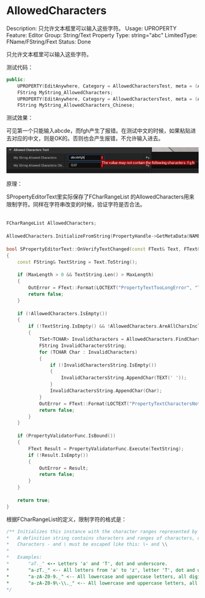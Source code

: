 # AllowedCharacters

Description: 只允许文本框里可以输入这些字符。
Usage: UPROPERTY
Feature: Editor
Group: String/Text Property
Type: string="abc"
LimitedType: FName/FString/Fext
Status: Done

只允许文本框里可以输入这些字符。

测试代码：

```cpp
public:
	UPROPERTY(EditAnywhere, Category = AllowedCharactersTest, meta = (AllowedCharacters = "abcde"))
	FString MyString_AllowedCharacters;
	UPROPERTY(EditAnywhere, Category = AllowedCharactersTest, meta = (AllowedCharacters = "你好"))
	FString MyString_AllowedCharacters_Chinese;
```

测试效果：

可见第一个只能输入abcde，而fgh产生了报错。在测试中文的时候，如果粘贴进去对应的中文，则是OK的。否则也会产生报错，不允许输入进去。

![Untitled](AllowedCharacters/Untitled.png)

原理：

SPropertyEditorText里实际保存了FCharRangeList 的AllowedCharacters用来限制字符。同样在字符串改变的时候，验证字符是否合法。

```cpp

FCharRangeList AllowedCharacters;

AllowedCharacters.InitializeFromString(PropertyHandle->GetMetaData(NAME_AllowedCharacters));

bool SPropertyEditorText::OnVerifyTextChanged(const FText& Text, FText& OutError)
{
	const FString& TextString = Text.ToString();

	if (MaxLength > 0 && TextString.Len() > MaxLength)
	{
		OutError = FText::Format(LOCTEXT("PropertyTextTooLongError", "This value is too long ({0}/{1} characters)"), TextString.Len(), MaxLength);
		return false;
	}

	if (!AllowedCharacters.IsEmpty())
	{
		if (!TextString.IsEmpty() && !AllowedCharacters.AreAllCharsIncluded(TextString))
		{
			TSet<TCHAR> InvalidCharacters = AllowedCharacters.FindCharsNotIncluded(TextString);
			FString InvalidCharactersString;
			for (TCHAR Char : InvalidCharacters)
			{
				if (!InvalidCharactersString.IsEmpty())
				{
					InvalidCharactersString.AppendChar(TEXT(' '));
				}
				InvalidCharactersString.AppendChar(Char);
			}
			OutError = FText::Format(LOCTEXT("PropertyTextCharactersNotAllowedError", "The value may not contain the following characters: {0}"), FText::FromString(InvalidCharactersString));
			return false;
		}
	}

	if (PropertyValidatorFunc.IsBound())
	{
		FText Result = PropertyValidatorFunc.Execute(TextString); 
		if (!Result.IsEmpty())
		{
			OutError = Result;
			return false;
		}
	}

	return true;
}
```

根据FCharRangeList的定义，限制字符的格式是：

```cpp
/** Initializes this instance with the character ranges represented by the passed definition string.
*   A definition string contains characters and ranges of characters, one after another with no special separators between them.
*   Characters - and \ must be escaped like this: \- and \\
* 
*   Examples:
*       "aT._" <-- Letters 'a' and 'T', dot and underscore.
*       "a-zT._" <-- All letters from 'a' to 'z', letter 'T', dot and underscore.
*       "a-zA-Z0-9._" <-- All lowercase and uppercase letters, all digits, dot and underscore.
*       "a-zA-Z0-9\-\\._" <-- All lowercase and uppercase letters, all digits, minus sign, backslash, dot and underscore.
*/
```
